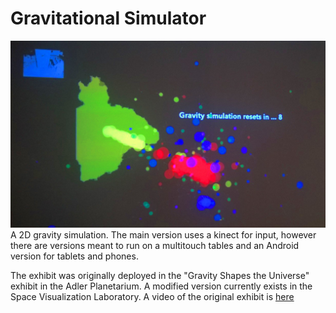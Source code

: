 Gravitational  Simulator
======================
<img src=https://raw.githubusercontent.com/SpaceVisualizationLaboratory/Images/master/GravitySimulator.jpg>
A 2D gravity simulation. The main version uses a kinect for input, however there are versions meant to run on a multitouch tables and an Android version for tablets and phones.

The exhibit was originally deployed in the "Gravity Shapes the Universe" exhibit in the Adler Planetarium. A modified version currently exists in the Space Visualization Laboratory. A video of the original exhibit is <a href="https://www.youtube.com/watch?v=8JES795kE08">here</a>

